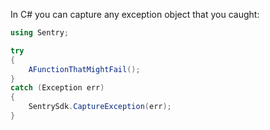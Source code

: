 In C# you can capture any exception object that you caught:

```csharp
using Sentry;

try 
{
    AFunctionThatMightFail();
} 
catch (Exception err)
{
    SentrySdk.CaptureException(err);
}
```
